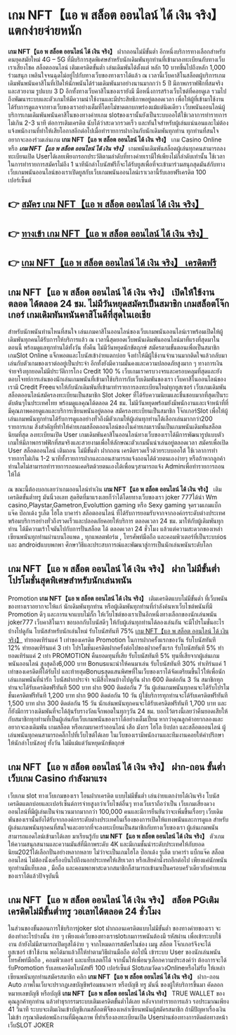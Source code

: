 # เกม NFT【แอ พ สล็อต ออนไลน์ ได้ เงิน จริง】  แตกง่ายจ่ายหนัก

**เกม NFT【แอ พ สล็อต ออนไลน์ ได้ เงิน จริง】** ฝากถอนไม่มีขั้นต่ำ  อีกหนึ่งบริการทางเลือกสำหรับคนยุคสมัยใหม่ 4G – 5G ที่มีบริการสุดพิเศษสำหรับนักเดิมพันทุกท่านที่เข้ามาลงทะเบียนกับทางเว็บเราเสี่ยงโชค สล็อตออนไลน์ เติมเครดิตขั้นต่ำ เล่นเดิมพันได้ตั้งแต่ หลัก 10 บาทขึ้นไปถึงหลัก 1,000 ร่วมสนุก เพลินใจจนฉุดไม่อยู่ไปกับทางเว็บของทางเราได้แล้ว ณ เวลานี้เว็บคาสิโนสล็อตผู้บริการเกมเดิมพันพนันคาสิโนที่เปิดให้นักพนันได้ร่วมเดิมพันมาอย่างนานมากกว่า 5 ปี มีภาพกราฟฟิกที่สมจริงและสวยงาม รูปแบบ 3 D
อีกทั้งทางเว็บคาสิโนของเรายังมี มือหนึ่งการสร้างเว็บไซต์ที่คอยดูเล  รวมไปถึงพัฒนาระบบและตัวเกมให้มีความน่าใช้งานและมีประสิทธิภาพอยู่ตลอดเวลา เพื่อให้ผู้ที่เข้ามาใช้งานได้รับการดูแลจากทางเว็บของเราอย่างเต็มที่โดยไม่ขาดตกบกพร่องแม้แต่นิดเดียว เว็บพนันออนไลน์ผู้บริการเกมเดิมพันพนันคาสิโนของทางค่ายเกม slotของเรานั้นยังเป็นระบบออโต้ใช้เวลาการทำรายการไม่เกิน 2-3 นาที ต่อการเติมเครดิต นับได้ว่าสะดวกรวดเร็ว และทันใจสำหรับผู้เล่นแน่นอนและไม่ต้องแจ้งพนักงานที่ทำให้เสียโอกาสอีกต่อไปเมื่อทำรายการฝากงินกับนักเดิมพันทุกท่าน
ทุกท่านที่สนใจอยากจะลองร่วมเล่นเกม **เกม NFT【แอ พ สล็อต ออนไลน์ ได้ เงิน จริง】** เกม Casino Online หรือ ***เกม NFT【แอ พ สล็อต ออนไลน์ ได้ เงิน จริง】*** เกมพนันเดิมพันสล็อตผู้เล่นทุกคนสามารถลงทะเบียนเปิด Userได้เลยเพียงกรอกประวัติตามลำดับที่ทางค่ายเรามีให้เพียงไม่กี่ลำดับเท่านั้น ใช้เวลาในการทำรายการสมัครไม่ถึง 1 นาทีนักล่าโบนัสฟรีก็จะได้รับยูสเพื่อที่จะเข้ามาร่วมสนุกสุดมันส์กับทางเว็บเกมพนันออนไลน์ของเราเปิดยูสกับเว็บเกมพนันออนไลน์เราเวลานี้รับเลยฟรีเครดิต 100 เปอร์เซ็นต์ 

## 👉 [สมัคร เกม NFT【แอ พ สล็อต ออนไลน์ ได้ เงิน จริง】](https://archa888.com/)
## 👉 [ทางเข้า เกม NFT【แอ พ สล็อต ออนไลน์ ได้ เงิน จริง】](https://archa888.com/)
## 👉 [เกม NFT【แอ พ สล็อต ออนไลน์ ได้ เงิน จริง】 เครดิตฟรี](https://archa888.com/)

## เกม NFT【แอ พ สล็อต ออนไลน์ ได้ เงิน จริง】 เปิดให้ใช้งานตลอด ได้ตลอด 24 ชม. ไม่มีวันหยุดสมัครเป็นสมาชิก เกมสล็อตโจ๊กเกอร์ เกมเดิมพันพนันคาสิโนดีที่สุดในเอเชีย

สำหรับนักพนันท่านไหนที่สนใจ เล่นเกมคาสิโนออนไลน์ของเว็บเกมพนันออนไลน์เราพร้อมเปิดให้ผู้เดิมพันทุกคนได้รับการให้บริการแล้ว ณ เวลานี้สุดยอดเว็บพนันเดิมพันออนไลน์มาที่แรงที่สุดมาในตอนนี้ พร้อมดูแลทุกท่านได้ทั้งวัน ทั้งคืน ไม่มีวันหยุดนักขัตฤกษ์ สมัครตามขั้นตอนเพื่อเป็นสมาชิก เกมSlot Online แจ็กพอตและโบนัสเข้าง่ายแตกบ่อย จึงทำให้มีผู้ใช้งานจำนวนมากติดใจแล้วกลับมาเล่นกับตัวเกมของเราต่ออยู่เป็นประจำ อีกทั้งยังมีความมั่นคงและความปลอดภัยสูงมาก ๆ ทางการเงินจ่ายจริงทุกยอดไม่มีประวัติการโกง Credit 100 % เว็บเกมเราครบวงจรและครอบคลุมที่สุดและยังตอบโจทย์การเล่นของนักเล่นเกมพนันที่เข้ามาใช้บริการกับเว็บเดิมพันของเรา
เว็บคาสิโนออนไลน์ของเรามี Credit Freeแจกให้กับนักเดิมพันที่เข้ามาทำรายการลงทะเบียนใหม่ทุกยูสเซอร์ เว็บเกมเดิมพันสล็อตออนไลน์สมัครลงทะเบียนเป็นสมาชิก Slot Joker ที่ได้รับความนิยมและชื่นชอบมากที่สุดเป็นระดับต้นๆในประเทศไทย พร้อมดูแลคุณได้ตลอด 24 ชม. ไม่มีวันหยุดพร้อมยังมีพนักงานและเจ้าหน้าที่ที่มีคุณภาพคอยดูแลและบริการเซียนพนันอยู่ตลอด สมัครลงทะเบียนเป็นสมาชิก โจ๊กเกอร์Slot เพื่อให้ผู้เล่นเกมพนันทุกท่านได้รับการดูแลอย่างทั่วถึงมีตัวเกมให้ผู้เล่นทุกท่านได้เลือกเล่นมากกว่า200 รายการเกม
สิ่งสำคัญที่ทำให้ค่ายเกมสล็อตออนไลน์ของในค่ายเกมเรานั้นเป็นเกมพนันเดิมพันสล็อตนิยมที่สุด ลงทะเบียนเปิด User  เกมเดิมพันคาสิโนออนไลน์ทางเว็บของเราได้มีการพัฒนารูปแบบตัวเกมให้มีภาพกราฟฟิกที่สมจริงและสวยงามเพื่อให้ลักษณะตัวเกมนั้นน่าเล่นอยู่ตลอดเวลา สมัครเพื่อเปิด User สล็อตออนไลน์ เติมถอน ไม่มีขั้นต่ำ ฝากถอน เครดิตรวดเร็วด้วยระบบออโต้ ใช้เวลาการทำรายการไม่เกิน 1-2 นาทีทั้งรายการฝากและถอนสามารถแจ้งถอนได้ด้วยตนเองง่ายๆ หรือถ้าหากลูกค้าท่านใดไม่สามารถทำรายการถอนเคดริตด้วยตนเองได้เพื่อนๆสามารถแจ้ง Adminเพื่อทำรายการถอนให้ได้

ณ ขณะนี้ต้องบอกเลยว่าเกมออนไลน์ทำเงิน **เกม NFT【แอ พ สล็อต ออนไลน์ ได้ เงิน จริง】** เติมเครดิตขั้นต่ำทรู มันนี่วอเลท สุดฮิตที่มาแรงเลยก็ว่าได้โดยทางเว็บของเรา joker 777ได้นำ  Wm casino,Playstar,Gametron,Evoluttion gaming หรือ Sexy gaming จุดรวมเกมแบ็กแจ๊ค ป๊อกเด้ง รูเล็ต ไฮโล บาคาร่า สล็อตออนไลน์ ที่ได้รับการยอมรับจากจากองค์กรระดับต่างประเทศ พร้อมบริการอย่างทั่วถึงรวดเร็วและปลอดภัยคอยให้บริการ ตลอดเวลา 24 ชม. มาให้กับผู้เดิมพันทุกท่าน ได้มีความเร้าใจมันไปกับการปั่นสล็อต ได้ ตลอดเวลา 24 ชั่วโมง แล้วแต่ความสะดวกของเหล่าเซียนพนันทุกท่านผ่านบนไอแพด , ทุกแพลตฟอร์ม , โทรศัพท์มือถือ และคอมพิวเตอร์ที่เป็นระบบios และ androidแบบพกพา ศึกษาวิธีและประสบการณ์และพัฒนาสู่การเป็นนักเล่นพนันระดับโลก

## เกม NFT【แอ พ สล็อต ออนไลน์ ได้ เงิน จริง】 ฝาก ไม่มีขั้นต่ำ โปรโมชั่นสุดพิเศษสำหรับนักเล่นพนัน

 Promotion  **เกม NFT【แอ พ สล็อต ออนไลน์ ได้ เงิน จริง】** เติมเครดิตแบบไม่มีขั้นต่ำ ที่เว็บพนันของทางเราอยากจะให้แก่  นักเดิมพันทุกท่าน หรือผู้เดิมพันทุกท่านที่กำลังค้นหาเว็บไซต์พนันที่มี  Promotion ดีๆ และการแจกแบบไม่กั๊ก ให้เว็บไซต์ของเราเป็นอีกหนึ่งทางเลือกของนักเล่นพนัน joker777 เว็บคาสิโนเรา ขอบอกกับโบนัสดีๆ ให้กับผู้เล่นทุกท่านได้ลองเล่นกัน จะมีโปรโมชั่นอะไรบ้างไปดูกัน
โบนัสสำหรับนักเล่นใหม่ รับโบนัสทันที 75% [เกม NFT【แอ พ สล็อต ออนไลน์ ได้ เงิน จริง】](https://archa888.com/) ทำยอดเทิร์นแค่ 1 เท่าของเครดิต
 Promotion ในการฝากครั้งแรกของวัน รับโบนัสทันที 12% ทำยอดเทิร์นแค่ 3 เท่า
โปรโมชั่นเครดิตฝากครั้งต่อไปของฝากครั้งแรก รับโบนัสทันที 5% ทำยอดเทิร์นแค่ 2 เท่า
 PROMOTION คืนยอดทุนที่เสีย รับโบนัสทันที 5% ทุนที่เสียจากผู้เล่นเกมพนันออนไลน์ สูงสุดถึง6,000 บาท
Bonusแนะนำให้คนมาเล่น รับโบนัสทันที 30% ทำเทิร์นแค่ 1 เท่าของเครดิตที่ได้รับไป
และท้ายสุดBonusสุดแสนพิศษที่ในเว็บของเราได้จัดเตรียมขึ้นไว้ให้เพื่อนักเล่นเกมพนันที่น่ารัก โบนัสฝากประจำ จะมีสิ่งไหนบ้างไปดูกัน
ฝาก 600 ติดต่อกัน 3 วัน สมาชิกทุกท่านจะได้รับเครดิตฟรีทันที 500 บาท
ฝาก 900 ติดต่อกัน 7 วัน ผู้เล่นเกมพนันทุกคนจะได้รับโปรโมชั่นเครดิตฟรีทันที 1,200 บาท
ฝาก 900 ติดต่อกัน 10 วัน ผู้ใช้บริการทุกท่านจะได้รับเครดิตฟรีทันที 1,500 บาท
ฝาก 300 ติดต่อกัน 15 วัน นักเล่นพนันทุกคนจะได้รับเครดิตฟรีทันที 1,700 บาท
และก็ยังมีการวางเดิมพันที่จะได้ลุ้นรับรางวัลแจ็กพอตในทุกๆวัน 24 ชม. บอกไว้ตรงนี้เลยว่าคืนยอดเสียให้กับสมาชิกทุกท่านที่เป็นผู้เล่นกับเว็บเกมพนันของเราได้อย่างเต็มเปี่ยม หากว่าคุณลูกค้าอยากลองและอยากจะลงเดิมพัน เกมสล็อต หรือเกมบาคาร่าออนไลน์ เสือ มังกร ไฮโล ยิงปลา และสล็อตออนไลน์ ผู้เล่นพนันทุกคนสามารถคลิ๊กไปที่เว็บไซต์ได้เลย ในเว็บของเรามีพนักงานและทีมงานคอยให้คำปรึกษาให้นักล่าโบนัสอยู่ ทั้งวัน ไม่มีแม้แต่วันหยุดนักขัตฤกษ์

## เกม NFT【แอ พ สล็อต ออนไลน์ ได้ เงิน จริง】 ฝาก-ถอน ขั้นต่ำ  เว็บเกม Casino กำลังมาแรง

เว็บเกม slot ทางเว็บเกมของเรา โอนฝากเครดิต แบบไม่มีขั้นต่ำ เล่นง่ายแตกง่ายได้เงินจริง โบนัสเครดิตแตกบ่อยและเปอร์เซ็นต์การจ่ายสูงกว่าเว็บไซต์อื่นๆ ทางเว็บเราถือว่าเป็น เว็บเกมเสี่ยงดวงออนไลน์ที่มีผู้เล่นเป็นจำนวนมากมากกว่า 100,000 คนและมีการยืนยันว่าจะเพิ่มขึ้นเรื่อยๆ เว็บเดิมพันของเรานั้นยังได้รับจากองค์กรระดับต่างประเทศในเรื่องของการเปิดให้แทงพนันและการดูแล สำหรับผู้เล่นเกมพนันทุกคนที่สนใจและอยากที่จะลงทะเบียนเป็นสมาชิกกับทางเว็บของเรา ผู้เล่นเกมพนันสามารถแอดไลน์เข้ามาได้เลย
	มาเรียนรู้กับ **เกม NFT【แอ พ สล็อต ออนไลน์ ได้ เงิน จริง】** ตัวเกมให้ความสนุกสนานและความมันส์ที่มีภาพระดับ 4K และมีเกมชั้นนำระดับประเทศให้กับยอดนิยม2021ได้เลือกปั่นอย่างหลากหลาย  ไม่ว่าจะเป็นเกมไฮโล ป๊อกเด้ง รูเล็ต บาคาร่า แบ็กแจ๊ค สล็อตออนไลน์ ไม่ต้องนั่งเครื่องบินไปถึงนอกประเทศให้เสียเวลา หรือเสียค่านั่งรถอีกต่อไป เพียงแค่นักพนันทุกท่านมีแท็บเลต , มือถือ และคอมพกพาสะดวกสมาชิกก็สามารถเข้ามาเป็นครอบครัวเดียวกับค่ายเกมของเราได้แล้วปัจจุบันนี้

## เกม NFT【แอ พ สล็อต ออนไลน์ ได้ เงิน จริง】 สล็อต PGเติมเครดิตไม่มีขั้นต่ำทรู วอเลทได้ตลอด 24 ชั่วโมง

ในส่วนของขั้นตอนการใช้บริการjoker slot ฝากถอนเครดิตแบบไม่มีขั้นต่ำ ของทางค่ายของเรา จะต้องทำอะไรบ้างนั้น ง่าย ๆ เพียงแค่เว็บของทางเราslotเกมการพนันต้องมี รหัสผ่าน เพื่อเข้าระบบใช้งาน ถ้ายังไม่มีสามารถเปิดยูสได้ง่าย ๆ จากโหมดการสมัครในช่อง เมนู สล็อต โจ๊กเกอร์จึงจะได้ ยูสเซอร์ เข้าใช้งาน พอได้มาแล้วก็ให้ทำตามวิธีผ่านมือถือ ต่อไปนี้
เข้าระบบ User  ของนักเล่นพนัน โทรศัพท์มือถือ , คอมพิวเตอร์ และแท็บเลตก็ได้
จากนั้นให้เพื่อนๆเลือกความประสงค์ว่า ต้องการจะได้รับPromotion รับเลยเครดิตโบนัสฟรี 100 เปอร์เซ็นต์  SlotเกมวัดดวงOnlineหรือไม่รับ
ให้เหล่าเซียนพนันทุกท่านสมัครสมาชิก คลิก **เกม NFT【แอ พ สล็อต ออนไลน์ ได้ เงิน จริง】** ฝาก-ถอน Auto ภาพในเว็บจะปรากฏเลขบัญชีพร้อมธนาคาร หรือบัญชี ทรู มันนี่ ของผู้ให้บริการขึ้นมา
คัดลอกหมายเลขบัญชี หรือบัญชี **เกม NFT【แอ พ สล็อต ออนไลน์ ได้ เงิน จริง】** TRUE WALLET ของคุณลูกค้าทุกท่าน แล้วทำธุรกรรมระบบเติมเครดิตขั้นต่ำได้เลย
หลังจากทำรายการแล้ว รอประมาณเพียง 41 วินาที ระบบจะเติมเงินเข้าบัญชีเกมสล็อตพีจีของเหล่าเซียนพนันผู้สมัครสมาชิก
ถ้ามีปัญหาเรื่องเงินไม่เข้า กรุณาติดต่อพนักงานที่มีคุณภาพ ที่ทำเรื่องลงทะเบียนเปิด Userผ่านช่องทางการติดต่อทางหน้าเว็บSLOT JOKER


